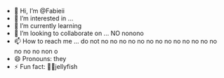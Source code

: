 - 👋 Hi, I’m @Fabieii
- 👀 I’m interested in ...
- 🌱 I’m currently learning 
- 💞️ I’m looking to collaborate on ... NO nonono 
- 📫 How to reach me ... do not no no no no no no no no no no no no no no no no non o
- 😄 Pronouns: they
- ⚡ Fun fact: 🪼🪼jellyfish

<!---
Fabieii/Fabieii is a ✨ special ✨ repository because its `README.md` (this file) appears on your GitHub profile.
You can click the Preview link to take a look at your changes. ok 
--->
